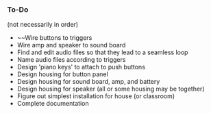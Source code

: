 ### To-Do
(not necessarily in order)
- ~~Wire buttons to triggers
- Wire amp and speaker to sound board
- Find and edit audio files so that they lead to a seamless loop
- Name audio files according to triggers
- Design 'piano keys' to attach to push buttons
- Design housing for button panel
- Design housing for sound board, amp, and battery
- Design housing for speaker (all or some housing may be together)
- Figure out simplest installation for house (or classroom)
- Complete documentation
